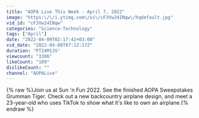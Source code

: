```yaml
---
title: "AOPA Live This Week - April 7, 2022"
image: "https:\/\/i.ytimg.com\/vi\/cF3Vw24INqw\/hqdefault.jpg"
vid_id: "cF3Vw24INqw"
categories: "Science-Technology"
tags: ["April"]
date: "2022-04-09T02:17:42+03:00"
vid_date: "2022-04-08T07:12:17Z"
duration: "PT24M13S"
viewcount: "3306"
likeCount: "109"
dislikeCount: ""
channel: "AOPALive"
---
```

{% raw %}Join us at Sun 'n Fun 2022. See the finished AOPA Sweepstakes Grumman Tiger. Check out a new backcountry airplane design, and meet a 23-year-old who uses TikTok to show what it's like to own an airplane.{% endraw %}
